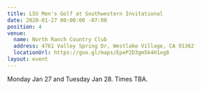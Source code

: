 ```yaml
---
title: LSU Men's Golf at Southwestern Invitational
date: 2020-01-27 00:00:00 -07:00
position: 4
venue:
  name: North Ranch Country Club
  address: 4761 Valley Spring Dr, Westlake Village, CA 91362
  locationUrl: https://goo.gl/maps/EpeP2D3gm5k4H1xg8
layout: event
---
```


Monday Jan 27 and Tuesday Jan 28. Times TBA.